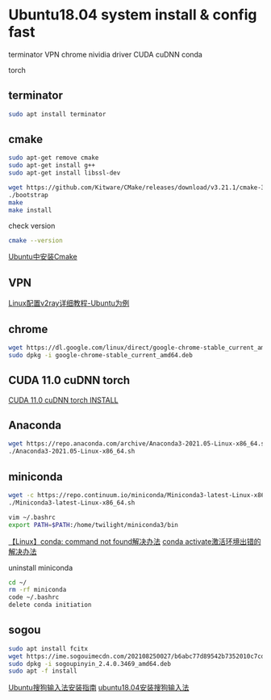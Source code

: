 # Ubuntu18.04 system install & config fast
terminator
VPN
chrome
nividia driver
CUDA
cuDNN
conda

torch

## terminator
```bash
sudo apt install terminator
```
## cmake
```bash
sudo apt-get remove cmake
sudo apt-get install g++
sudo apt-get install libssl-dev

wget https://github.com/Kitware/CMake/releases/download/v3.21.1/cmake-3.21.1.tar.gz
./bootstrap
make 
make install
```
check version
```bash
cmake --version
```
[Ubuntu中安装Cmake](https://www.cnblogs.com/yanqingyang/p/12731855.html)

## VPN

[Linux配置v2ray详细教程-Ubuntu为例](https://mahongfei.com/1776.html)

## chrome 
```bash
wget https://dl.google.com/linux/direct/google-chrome-stable_current_amd64.deb
sudo dpkg -i google-chrome-stable_current_amd64.deb
```
## CUDA 11.0 cuDNN torch
[CUDA 11.0 cuDNN torch INSTALL](https://github.com/TwilightZrui/Linux-Ubuntu/blob/main/CUDA.md)

## Anaconda
```bash
wget https://repo.anaconda.com/archive/Anaconda3-2021.05-Linux-x86_64.sh
./Anaconda3-2021.05-Linux-x86_64.sh

```
## miniconda
```bash
wget -c https://repo.continuum.io/miniconda/Miniconda3-latest-Linux-x86_64.sh
./Miniconda3-latest-Linux-x86_64.sh

vim ~/.bashrc
export PATH=$PATH:/home/twilight/miniconda3/bin
```
[【Linux】conda: command not found解决办法](https://blog.csdn.net/weixin_38705903/article/details/86533863)
[conda activate激活环境出错的解决办法](https://blog.csdn.net/qq_33825817/article/details/88959785)

uninstall miniconda
```bash
cd ~/
rm -rf miniconda
code ~/.bashrc
delete conda initiation
```
## sogou 
```bash
sudo apt install fcitx
wget https://ime.sogouimecdn.com/202108250027/b6abc77d89542b7352010c7cd7e88b36/dl/index/1612260778/sogoupinyin_2.4.0.3469_amd64.deb
sudo dpkg -i sogoupinyin_2.4.0.3469_amd64.deb
sudo apt -f install
```
[Ubuntu搜狗输入法安装指南](https://pinyin.sogou.com/linux/help.php)
[ubuntu18.04安装搜狗输入法](https://jingyan.baidu.com/article/6c67b1d6d304f76687bb1e94.html)
